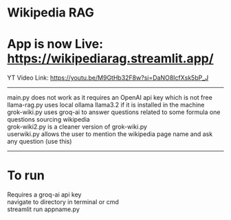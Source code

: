 # Wikipedia RAG
# App is now Live: https://wikipediarag.streamlit.app/ <br>
YT Video Link: https://youtu.be/M9GtHb32F8w?si=DaNO8IcfXsk5bP_J
<hr>
main.py does not work as it requires an OpenAI api key which is not free <br>
llama-rag.py uses local ollama llama3.2 if it is installed in the machine <br>
grok-wiki.py uses groq-ai to answer questions related to some formula one questions sourcing wikipedia<br>
grok-wiki2.py is a cleaner version of grok-wiki.py<br>
userwiki.py allows the user to mention the wikipedia page name and ask any question (use this)<br>
<hr>

# To run
Requires a groq-ai api key<br>
navigate to directory in terminal or cmd<br>
streamlit run appname.py<br>
